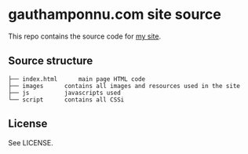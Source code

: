 gauthamponnu.com site source
===============================

This repo contains the source code for [my site](http://gauthamponnu.com).

Source structure
----------------

    ├── index.html  	main page HTML code 
    ├── images     	contains all images and resources used in the site
    ├── js     		javascripts used
    └── script   	contains all CSSi

License
----

See LICENSE.
